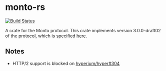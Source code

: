 # monto-rs

[![Build Status](https://travis-ci.org/melt-umn/monto-rs.svg?branch=master)](https://travis-ci.org/melt-umn/monto-rs)

A crate for the Monto protocol. This crate implements version 3.0.0-draft02 of the protocol, which is specified [here](https://melt-umn.github.io/monto-v3-draft/draft02).

## Notes

 - HTTP/2 support is blocked on [hyperium/hyper#304](https://github.com/hyperium/hyper/issues/304)
